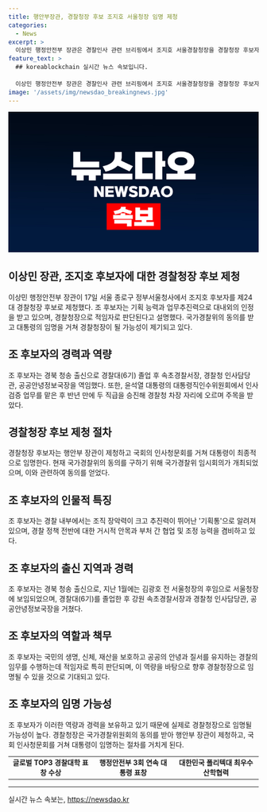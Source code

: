 ```yaml
---
title: 행안부장관, 경찰청장 후보 조지호 서울청장 임명 제청
categories:
  - News
excerpt: >
  이상민 행정안전부 장관은 경찰인사 관련 브리핑에서 조지호 서울경찰청장을 경찰청장 후보자로 제청했다고 밝혔다. 장관은 조 후보자의 뛰어난 기획 능력과 업무추진력을 강조하며, 국민의 안전과 질서를 유지하는 데에 적임자로 설명했다. 경찰청장 후보자로서 국가경찰위의 동의를 받고 대통령의 임명을 거쳐 선임된다. 출신지인 경북 청송 출신의 조 후보자는 경찰대를 졸업한 뒤 다양한 경찰 관련 직책을 역임하며 뛰어난 업무 능력으로 주목받았다.
feature_text: >
  ## koreablockchain 실시간 뉴스 속보입니다.

  이상민 행정안전부 장관은 경찰인사 관련 브리핑에서 조지호 서울경찰청장을 경찰청장 후보자로 제청했다고 밝혔다. 장관은 조 후보자의 뛰어난 기획 능력과 업무추진력을 강조하며, 국민의 안전과 질서를 유지하는 데에 적임자로 설명했다. 경찰청장 후보자로서 국가경찰위의 동의를 받고 대통령의 임명을 거쳐 선임된다. 출신지인 경북 청송 출신의 조 후보자는 경찰대를 졸업한 뒤 다양한 경찰 관련 직책을 역임하며 뛰어난 업무 능력으로 주목받았다.
image: '/assets/img/newsdao_breakingnews.jpg'
---
```


<p><img src="/assets/img/newsdao_breakingnews.jpg" alt="koreablockchain 속보" /></p>

<h2>이상민 장관, 조지호 후보자에 대한 경찰청장 후보 제청</h2>

<p data-ke-size="size16">이상민 행정안전부 장관이 17일 서울 종로구 정부서울청사에서 조지호 후보자를  제24대 경찰청장 후보로 제청했다. 조 후보자는 기획 능력과 업무추진력으로 대내외의 인정을 받고 있으며, 경찰청장으로 적임자로 판단된다고 설명했다. 국가경찰위의 동의를 받고 대통령의 임명을 거쳐 경찰청장이 될 가능성이 제기되고 있다.</p>

<h2 data-ke-size="size26">조 후보자의 경력과 역량</h2>

<p data-ke-size="size16">조 후보자는 경북 청송 출신으로 경찰대(6기) 졸업 후 속초경찰서장, 경찰청 인사담당관, 공공안녕정보국장을 역임했다. 또한, 윤석열 대통령의 대통령직인수위원회에서 인사 검증 업무를 맡은 후 반년 만에 두 직급을 승진해 경찰청 차장 자리에 오르며 주목을 받았다.</p>

<h2 data-ke-size="size26">경찰청장 후보 제청 절차</h2>

<p data-ke-size="size16">경찰청장 후보자는 행안부 장관이 제청하고 국회의 인사청문회를 거쳐 대통령이 최종적으로 임명한다. 현재 국가경찰위의 동의를 구하기 위해 국가경찰위 임시회의가 개최되었으며, 이와 관련하여 동의를 얻었다.</p>

<h2 data-ke-size="size26">조 후보자의 인물적 특징</h2>

<p data-ke-size="size16">조 후보자는 경찰 내부에서는 조직 장악력이 크고 추진력이 뛰어난 '기획통'으로 알려져 있으며, 경찰 정책 전반에 대한 거시적 안목과 부처 간 협업 및 조정 능력을 겸비하고 있다.</p>

<h2 data-ke-size="size26">조 후보자의 출신 지역과 경력</h2>

<p data-ke-size="size16">조 후보자는 경북 청송 출신으로, 지난 1월에는 김광호 전 서울청장의 후임으로 서울청장에 보임되었으며, 경찰대(6기)를 졸업한 후 강원 속초경찰서장과 경찰청 인사담당관, 공공안녕정보국장을 거쳤다.</p>

<h2 data-ke-size="size26">조 후보자의 역할과 책무</h2>

<p data-ke-size="size16">조 후보자는 국민의 생명, 신체, 재산을 보호하고 공공의 안녕과 질서를 유지하는 경찰의 임무를 수행하는데 적임자로 특히 판단되며, 이 역량을 바탕으로 향후 경찰청장으로 임명될 수 있을 것으로 기대되고 있다.</p>

<h2 data-ke-size="size26">조 후보자의 임명 가능성</h2>

<p data-ke-size="size16">조 후보자가 이러한 역량과 경력을 보유하고 있기 때문에 실제로 경찰청장으로 임명될 가능성이 높다. 경찰청장은 국가경찰위원회의 동의를 받아 행안부 장관이 제청하고, 국회 인사청문회를 거쳐 대통령이 임명하는 절차를 거치게 된다.</p>

<table>
    <tbody>
        <tr>
            <td style="text-align: center; height: 17px;"><b>글로벌 TOP3 경찰대학 표창 수상</b></td>
            <td style="text-align: center; height: 17px;"><b>행정안전부 3회 연속 대통령 표창</b></td>
            <td style="text-align: center; height: 17px;"><b>대한민국 폴리텍대 최우수 산학협력</b></td>
        </tr>
    </tbody>
</table>

<p><hr></p>
실시간 뉴스 속보는, <a href="https://newsdao.kr" rel="dofollow">https://newsdao.kr</a>



